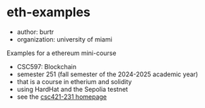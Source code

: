 # eth-examples


- author: burtr
- organization: university of miami


Examples for a ethereum mini-course
- CSC597: Blockchain
- semester 251 (fall semester of the 2024-2025 academic year)
- that is a course in etherium and solidity
- using HardHat and the Sepolia testnet
- see the [csc421-231 homepage](https://www.cs.miami.edu/home/burt/learning/csc597.251/)

